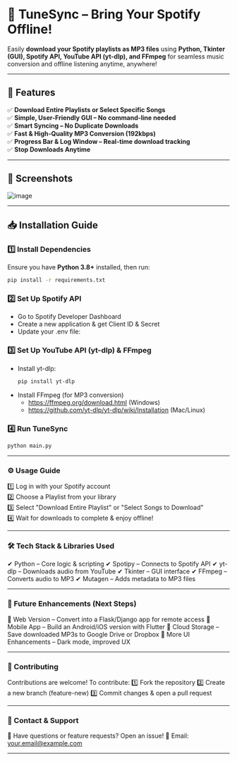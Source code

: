# 🎵 TuneSync – Bring Your Spotify Offline!
Easily **download your Spotify playlists as MP3 files** using **Python, Tkinter (GUI), Spotify API, YouTube API (yt-dlp), and FFmpeg** for seamless music conversion and offline listening anytime, anywhere!  

---

## 📌 **Features**
✅ **Download Entire Playlists or Select Specific Songs**  
✅ **Simple, User-Friendly GUI – No command-line needed**  
✅ **Smart Syncing – No Duplicate Downloads**  
✅ **Fast & High-Quality MP3 Conversion (192kbps)**  
✅ **Progress Bar & Log Window – Real-time download tracking**  
✅ **Stop Downloads Anytime**  

---

## 📸 **Screenshots**
 
![image](https://github.com/user-attachments/assets/b9fb75ae-d633-438f-97ce-9f4962e9b463)

---

## 📥 **Installation Guide**
### **1️⃣ Install Dependencies**
Ensure you have **Python 3.8+** installed, then run:
```bash
pip install -r requirements.txt
```
### **2️⃣ Set Up Spotify API**
 - Go to Spotify Developer Dashboard
 - Create a new application & get Client ID & Secret
 - Update your .env file:

### **3️⃣ Set Up YouTube API (yt-dlp) & FFmpeg**
 - Install yt-dlp:
    ```bash
    pip install yt-dlp
    ```
 - Install FFmpeg (for MP3 conversion)
    - https://ffmpeg.org/download.html (Windows)
    - https://github.com/yt-dlp/yt-dlp/wiki/Installation (Mac/Linux)
   
### **4️⃣ Run TuneSync**
```bash
python main.py
```
--- 

### **⚙️ Usage Guide**

1️⃣ Log in with your Spotify account  
2️⃣ Choose a Playlist from your library  
3️⃣ Select "Download Entire Playlist" or "Select Songs to Download"  
4️⃣ Wait for downloads to complete & enjoy offline!  

---

### **🛠️ Tech Stack & Libraries Used**

✔ Python – Core logic & scripting
✔ Spotipy – Connects to Spotify API
✔ yt-dlp – Downloads audio from YouTube
✔ Tkinter – GUI interface
✔ FFmpeg – Converts audio to MP3
✔ Mutagen – Adds metadata to MP3 files

---

### **🚀 Future Enhancements (Next Steps)**

🔹 Web Version – Convert into a Flask/Django app for remote access
🔹 Mobile App – Build an Android/iOS version with Flutter
🔹 Cloud Storage – Save downloaded MP3s to Google Drive or Dropbox
🔹 More UI Enhancements – Dark mode, improved UX

---

### **🤝 Contributing**

Contributions are welcome! 
To contribute:
  1️⃣ Fork the repository
  2️⃣ Create a new branch (feature-new)
  3️⃣ Commit changes & open a pull request

---

### **📢 Contact & Support**

💬 Have questions or feature requests? Open an issue!
📧 Email: your.email@example.com

---
